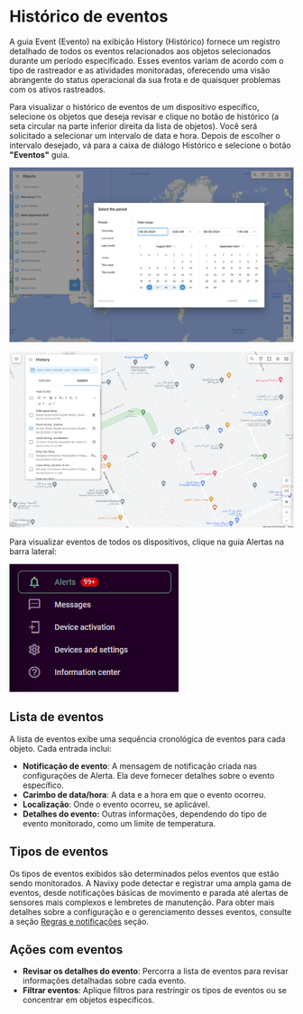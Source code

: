 # Histórico de eventos

A guia Event (Evento) na exibição History (Histórico) fornece um registro detalhado de todos os eventos relacionados aos objetos selecionados durante um período especificado. Esses eventos variam de acordo com o tipo de rastreador e as atividades monitoradas, oferecendo uma visão abrangente do status operacional da sua frota e de quaisquer problemas com os ativos rastreados.

Para visualizar o histórico de eventos de um dispositivo específico, selecione os objetos que deseja revisar e clique no botão de histórico (a seta circular na parte inferior direita da lista de objetos). Você será solicitado a selecionar um intervalo de data e hora. Depois de escolher o intervalo desejado, vá para a caixa de diálogo Histórico e selecione o botão **"Eventos"** guia.

![image-20240807-220924.png](attachments/image-20240807-220924.png)

![image-20240808-192358.png](attachments/image-20240808-192358.png)

Para visualizar eventos de todos os dispositivos, clique na guia Alertas na barra lateral:

![image-20241113-192802.png](attachments/image-20241113-192802.png)

## Lista de eventos

A lista de eventos exibe uma sequência cronológica de eventos para cada objeto. Cada entrada inclui:

- **Notificação de evento**: A mensagem de notificação criada nas configurações de Alerta. Ela deve fornecer detalhes sobre o evento específico.
- **Carimbo de data/hora**: A data e a hora em que o evento ocorreu.
- **Localização**: Onde o evento ocorreu, se aplicável.
- **Detalhes do evento:** Outras informações, dependendo do tipo de evento monitorado, como um limite de temperatura.

## Tipos de eventos

Os tipos de eventos exibidos são determinados pelos eventos que estão sendo monitorados. A Navixy pode detectar e registrar uma ampla gama de eventos, desde notificações básicas de movimento e parada até alertas de sensores mais complexos e lembretes de manutenção. Para obter mais detalhes sobre a configuração e o gerenciamento desses eventos, consulte a seção [Regras e notificações](../../../guia-do-usuario/regras-e-notificacoes.md) seção.

## Ações com eventos

- **Revisar os detalhes do evento**: Percorra a lista de eventos para revisar informações detalhadas sobre cada evento.
- **Filtrar eventos**: Aplique filtros para restringir os tipos de eventos ou se concentrar em objetos específicos.